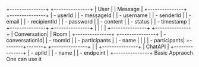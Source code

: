 +---------------+     +---------------+
|     User      |     |    Message    |
+---------------+     +---------------+
| - userId      |     | - messageId   |
| - username    |     | - senderId    |
| - email       |     | - recipientId |
| - password    |     | - content     |
| - status      |     | - timestamp   |
+---------------+     +---------------+
       |                     |
       |                     |
+---------------+     +---------------+
|   Conversation|     |     Room      |
+---------------+     +---------------+
| - conversationId|   | - roomId      |
| - participants  |   | - name        |
|                 |   | - participants|
+--------+-------+   +---------------+
         |
         |
+---------------+
|    ChatAPI    |
+---------------+
| - apiId       |
| - name        |
| - endpoint    |
+---------------+
Basic Appraoch One can use it 


